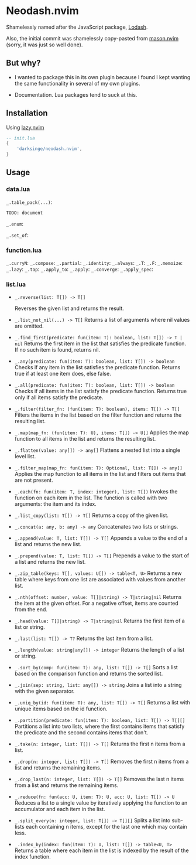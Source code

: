 # Neodash.nvim

Shamelessly named after the JavaScript package, [Lodash](https://lodash.com).

Also, the initial commit was shamelessly copy-pasted from
[mason.nvim](https://github.com/williamboman/mason.nvim/tree/f7f81ab41b153e2902ebded401a8a0a6abe28607/lua/mason-core/functional)
(sorry, it was just so well done).

## But why?

- I wanted to package this in its own plugin because I found I kept wanting the
  same functionality in several of my own plugins.

- Documentation. Lua packages tend to suck at this.

## Installation

Using [lazy.nvim](https://github.com/folke/lazy.nvim)

```lua
-- init.lua
{
    'darksinge/neodash.nvim',
}
```

## Usage

### data.lua

`_.table_pack(...)`:

```
TODO: document
```

`_.enum`:

`_.set_of`:

### function.lua

`_.curryN`:
`_.compose`:
`_.partial`:
`_.identity`:
`_.always`:
`_.T`:
`_.F`:
`_.memoize`:
`_.lazy`:
`_.tap`:
`_.apply_to`:
`_.apply`:
`_.converge`:
`_.apply_spec`:

### list.lua

- `_.reverse(list: T[]) -> T[]`

  Reverses the given list and returns the result.

- `_.list_not_nil(...) -> T[]`
  Returns a list of arguments where nil values are omitted.

- `_.find_first(predicate: fun(item: T): boolean, list: T[]) -> T | nil`
  Returns the first item in the list that satisfies the predicate function. If no such item is found, returns nil.

- `_.any(predicate: fun(item: T): boolean, list: T[]) -> boolean`
  Checks if any item in the list satisfies the predicate function. Returns true if at least one item does, else false.

- `_.all(predicate: fun(item: T): boolean, list: T[]) -> boolean`
  Checks if all items in the list satisfy the predicate function. Returns true only if all items satisfy the predicate.

- `_.filter(filter_fn: (fun(item: T): boolean), items: T[]) -> T[]`
  Filters the items in the list based on the filter function and returns the resulting list.

- `_.map(map_fn: (fun(item: T): U), items: T[]) -> U[]`
  Applies the map function to all items in the list and returns the resulting list.

- `_.flatten(value: any[]) -> any[]`
  Flattens a nested list into a single level list.

- `_.filter_map(map_fn: fun(item: T): Optional, list: T[]) -> any[]`
  Applies the map function to all items in the list and filters out items that are not present.

- `_.each(fn: fun(item: T, index: integer), list: T[])`
  Invokes the function on each item in the list. The function is called with two arguments: the item and its index.

- `_.list_copy(list: T[]) -> T[]`
  Returns a copy of the given list.

- `_.concat(a: any, b: any) -> any`
  Concatenates two lists or strings.

- `_.append(value: T, list: T[]) -> T[]`
  Appends a value to the end of a list and returns the new list.

- `_.prepend(value: T, list: T[]) -> T[]`
  Prepends a value to the start of a list and returns the new list.

- `_.zip_table(keys: T[], values: U[]) -> table<T, U>`
  Returns a new table where keys from one list are associated with values from another list.

- `_.nth(offset: number, value: T[]|string) -> T|string|nil`
  Returns the item at the given offset. For a negative offset, items are counted from the end.

- `_.head(value: T[]|string) -> T|string|nil`
  Returns the first item of a list or string.

- `_.last(list: T[]) -> T?`
  Returns the last item from a list.

- `_.length(value: string|any[]) -> integer`
  Returns the length of a list or string.

- `_.sort_by(comp: fun(item: T): any, list: T[]) -> T[]`
  Sorts a list based on the comparison function and returns the sorted list.

- `_.join(sep: string, list: any[]) -> string`
  Joins a list into a string with the given separator.

- `_.uniq_by(id: fun(item: T): any, list: T[]) -> T[]`
  Returns a list with unique items based on the id function.

- `_.partition(predicate: fun(item: T): boolean, list: T[]) -> T[][]`
  Partitions a list into two lists, where the first contains items that satisfy the predicate and the second contains items that don't.

- `_.take(n: integer, list: T[]) -> T[]`
  Returns the first n items from a list.

- `_.drop(n: integer, list: T[]) -> T[]`
  Removes the first n items from a list and returns the remaining items.

- `_.drop_last(n: integer, list: T[]) -> T[]`
  Removes the last n items from a list and returns the remaining items.

- `_.reduce(fn: fun(acc: U, item: T): U, acc: U, list: T[]) -> U`
  Reduces a list to a single value by iteratively applying the function to an accumulator and each item in the list.

- `_.split_every(n: integer, list: T[]) -> T[][]`
  Splits a list into sub-lists each containing n items, except for the last one which may contain less.

- `_.index_by(index: fun(item: T): U, list: T[]) -> table<U, T>`
  Returns a table where each item in the list is indexed by the result of the index function.
